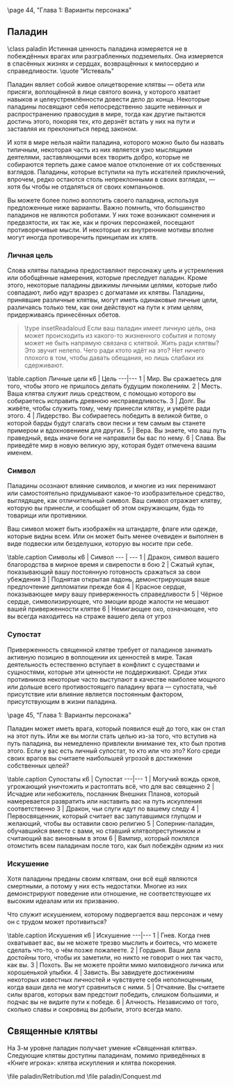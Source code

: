 \page 44, "Глава 1: Варианты персонажа"
## Паладин
\class paladin
Истинная ценность паладина измеряется не в побеждённых врагах или разграбленных подземельях. Она измеряется в спасённых жизнях и сердцах, возвращённых к милосердию и справедливости.
\quote "Истеваль"

Паладин являет собой живое олицетворение клятвы — обета или присяги, воплощённой в лице святого воина, у которого хватает навыков и целеустремлённости довести дело до конца. Некоторые паладины посвящают себя непосредственно защите невинных и распространению правосудия в мире, тогда как другие пытаются достичь этого, покоряя тех, кто дерзнёт встать у них на пути и заставляя их преклониться перед законом.

И хотя в мире нельзя найти паладина, которого можно было бы назвать типичным, некоторая часть из них является узко мыслящими деятелями, заставляющими всех творить добро, которые не собираются терпеть даже самое малое отклонение от их собственных взглядов. Паладины, которые вступили на путь искателей приключений, впрочем, редко остаются столь непреклонными в своих взглядах, — хотя бы чтобы не отдаляться от своих компаньонов.

Вы можете более полно воплотить своего паладина, используя предложенные ниже варианты. Важно помнить, что большинство паладинов не являются роботами. У них тоже возникают сомнения и предвзятости, их так же, как и прочих персонажей, посещают противоречивые мысли. И некоторые их внутренние мотивы вполне могут иногда противоречить принципам их клятв.

### Личная цель
Слова клятвы паладина предоставляют персонажу цель и устремления или обобщённые намерения, которые преследует паладин. Кроме этого, некоторые паладины движимы личными целями, которые либо совпадают, либо идут вразрез с догматами их клятвы. Паладины, принявшие различные клятвы, могут иметь одинаковые личные цели, различаясь только тем, как они действуют на пути к этим целям, придерживаясь принесённых обетов.

> \type insetReadaloud
> Если ваш паладин имеет личную цель, она может происходить из какого-то жизненного события и потому может не быть напрямую связана с клятвой. Жить ради клятвы? Это звучит нелепо. Чего ради ктото идёт на это? Нет ничего плохого в том, чтобы давать обещания, но лишь слабаки их сдерживают.

\table.caption Личные цели 
к6 | Цель
---|---
1 | Мир. Вы сражаетесь для того, чтобы этого не пришлось делать будущим поколениям.
2 | Месть. Ваша клятва служит лишь средством, с помощью которого вы собираетесь исправить древнюю несправедливость.
3 | Долг. Вы живёте, чтобы служить тому, чему принесли клятву, и умрёте ради этого.
4 | Лидерство. Вы собираетесь победить в великой битве, о которой барды будут слагать свои песни и тем самым вы станете примером и вдохновением для других.
5 | Вера. Вы знаете, что ваш путь праведный, ведь иначе боги не направили бы вас по нему.
6 | Слава. Вы приведёте мир в новую великую эру, которая будет отмечена вашим именем.

### Символ
Паладины осознают влияние символов, и многие из них перенимают или самостоятельно придумывают какое-то изобразительное средство, выглядящее, как отличительный символ. Ваш символ отражает клятву, которую вы принесли, и сообщает об этом окружающим, будь то товарищи или противники.

Ваш символ может быть изображён на штандарте, флаге или одежде, которые видны всем. Или он может быть менее очевиден и выполнен в виде подвески или безделушки, которую вы носите при себе.

\table.caption Символы 
к6 | Символ
--- | ---
1 | Дракон, символ вашего благородства в мирное время и свирепости в бою
2 | Сжатый кулак, показывающий вашу постоянную готовность сражаться за свои убеждения
3 | Поднятая открытая ладонь, демонстрирующая ваше предпочтение дипломатии прежде боя
4 | Красное сердце, показывающее миру вашу приверженность справедливости
5 | Чёрное сердце, символизирующее, что эмоции вроде жалости не мешают вашей приверженности клятве
6 | Немигающее око, означающее, что вы всегда находитесь на страже вашего дела от угроз

### Супостат
Приверженность священной клятве требует от паладинов занимать активную позицию в воплощении их ценностей в мире. Такая деятельность естественно вступает в конфликт с существами и сущностями, которые эти ценности не поддерживают. Среди этих противников некоторые часто выступают в качестве наиболее мощного или дольше всего противостоящего паладину врага — супостата, чьё присутствие или влияние является постоянным фактором, присутствующим в жизни паладина.

\page 45, "Глава 1: Варианты персонажа"

Паладин может иметь врага, который появился ещё до того, как он стал на этот путь. Или же вы могли стать целью из-за того, что вступив на путь паладина, вы немедленно привлекли внимание тех, кто был против этого. Если у вас есть личный супостат, то кто или что это? Кого среди своих врагов вы считаете наибольшей угрозой в достижении собственных целей?

\table.caption Супостаты 
к6 | Супостат
---|---
1 | Могучий вождь орков, угрожающий уничтожить и растоптать всё, что для вас священно
2 | Исчадие или небожитель, посланник Внешних Планов, который намеревается развратить или наставить вас на путь искупления соответственно
3 | Дракон, чьи слуги идут по вашему следу
4 | Первосвященник, который считает вас запутавшимся глупцом и желающий, чтобы вы оставили свою религию
5 | Соперник-паладин, обучавшийся вместе с вами, но ставший клятвопреступником и считающий вас виновным в этом
6 | Вампир, который поклялся отомстить всем паладинам после того, как был побеждён одним из них

### Искушение
Хотя паладины преданы своим клятвам, они всё ещё являются смертными, а потому у них есть недостатки. Многие из них демонстрируют поведение или отношение, не соответствующее их высоким идеалам или их призванию.

Что служит искушением, которому подвергается ваш персонаж и чему он с трудом может противиться?

\table.caption Искушения
к6 | Искушение
---|---
1 | Гнев. Когда гнев охватывает вас, вы не можете трезво мыслить и боитесь, что можете сделать что-то, о чём позже пожалеете.
2 | Гордыня. Ваши дела достойны того, чтобы их заметили, но никто не говорит о них так часто, как вы.
3 | Похоть. Вы не можете пройти мимо миловидного личика или хорошенькой улыбки.
4 | Зависть. Вы завидуете достижениям некоторых известных личностей и чувствуете себя неполноценным, когда ваши дела не могут сравниться с ними.
5 | Отчаяние. Вы считаете силы врагов, которых вам предстоит победить, слишком большими, и подчас вы не видите пути к победе.
6 | Алчность. Независимо от того, сколько славы и сокровищ вы добыли, этого всегда мало.

## Священные клятвы
На 3-м уровне паладин получает умение «Священная клятва». Следующие клятвы доступны паладинам, помимо приведённых в «Книге игрока»: клятва искупления и клятва покорения.

\file paladin/Retribution.md
\file paladin/Conquest.md
